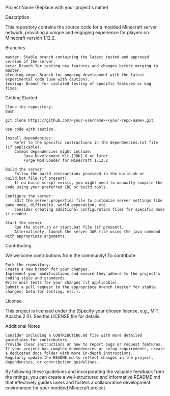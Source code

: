 Project Name (Replace with your project's name)

Description

This repository contains the source code for a modded Minecraft server network, providing a unique and engaging experience for players on Minecraft version 1.12.2.

Branches

    master: Stable branch containing the latest tested and approved version of the server.
    beta: Branch for testing new features and changes before merging to master.
    bleeding-edge: Branch for ongoing development with the latest experimental code (use with caution).
    testing: Branch for isolated testing of specific features or bug fixes.

Getting Started

    Clone the repository:
    Bash

    git clone https://github.com/<your-username>/<your-repo-name>.git

    Use code with caution.

    Install dependencies:
        Refer to the specific instructions in the dependencies.txt file (if applicable).
        Common dependencies might include:
            Java Development Kit (JDK) 8 or later
            Forge Mod Loader for Minecraft 1.12.2

    Build the server:
        Follow the build instructions provided in the build.sh or build.bat file (if present).
        If no build script exists, you might need to manually compile the code using your preferred IDE or build tools.

    Configure the server:
        Edit the server.properties file to customize server settings like game mode, difficulty, world generation, etc.
        Consider creating additional configuration files for specific mods if needed.

    Start the server:
        Run the start.sh or start.bat file (if present).
        Alternatively, launch the server JAR file using the java command with appropriate arguments.

Contributing

We welcome contributions from the community! To contribute:

    Fork the repository.
    Create a new branch for your changes.
    Implement your modifications and ensure they adhere to the project's coding style and standards.
    Write unit tests for your changes (if applicable).
    Submit a pull request to the appropriate branch (master for stable changes, beta for testing, etc.).

License

This project is licensed under the (Specify your chosen license, e.g., MIT, Apache 2.0). See the LICENSE file for details.

Additional Notes

    Consider including a CONTRIBUTING.md file with more detailed guidelines for contributors.
    Provide clear instructions on how to report bugs or request features.
    If your project has complex dependencies or setup requirements, create a dedicated docs folder with more in-depth instructions.
    Regularly update the README.md to reflect changes in the project, dependencies, or contribution guidelines.

By following these guidelines and incorporating the valuable feedback from the ratings, you can create a well-structured and informative README.md that effectively guides users and fosters a collaborative development environment for your modded Minecraft project.
